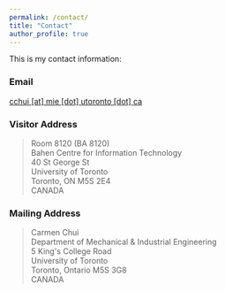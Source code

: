 ```yaml
---
permalink: /contact/
title: "Contact"
author_profile: true
---
```


This is my contact information:

### Email

[cchui [at] mie [dot] utoronto [dot] ca](mailto:cchui@mie.utoronto.ca)

### Visitor Address

> Room 8120 (BA 8120)  
> Bahen Centre for Information Technology  
> 40 St George St  
> University of Toronto  
> Toronto, ON M5S 2E4  
> CANADA  

### Mailing Address

> Carmen Chui  
> Department of Mechanical & Industrial Engineering  
> 5 King's College Road  
> University of Toronto  
> Toronto, Ontario M5S 3G8  
> CANADA  
